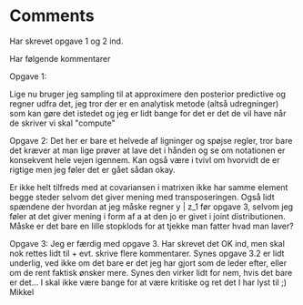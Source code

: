 
# Comments
Har skrevet opgave 1 og 2 ind.

Har følgende kommentarer

Opgave 1:

Lige nu bruger jeg sampling til at approximere den posterior predictive og regner udfra det, jeg tror der er en analytisk metode (altså udregninger) som kan gøre det istedet og jeg er lidt bange for det er det de vil have når de skriver vi skal "compute" 

Opgave 2:
Det her er bare et helvede af ligninger og spøjse regler, tror bare det kræver at man lige prøver at lave det i hånden og se om notationen er konsekvent hele vejen igennem. Kan også være i tvivl om hvorvidt de er rigtige men jeg føler det er gået sådan okay.

Er ikke helt tilfreds med at covariansen i matrixen ikke har samme element begge steder selvom det giver mening med transposeringen. Også lidt spændene der hvordan at jeg måske regner y | z_1 før opgave 3, selvom jeg føler at det giver mening i form af a at den jo er givet i joint distributionen. Måske er det bare en lille stopklods for at tjekke man fatter hvad man laver?


Opgave 3:
Jeg er færdig med opgave 3. Har skrevet det OK ind, men skal nok rettes lidt til + evt. skrive flere kommentarer. Synes opgave 3.2 er lidt underlig, ved ikke om det bare er det jeg har gjort som de leder efter, eller om de rent faktisk ønsker mere. Synes den virker lidt for nem, hvis det bare er det... I skal ikke være bange for at være kritiske og ret det I har lyst til ;) Mikkel
